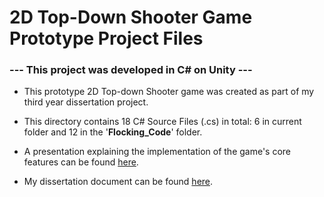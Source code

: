 # 2D Top-Down Shooter Game Prototype Project Files

### --- This project was developed in C# on Unity ---

- This prototype 2D Top-down Shooter game was created as part of my third year dissertation project.

- This directory contains 18 C# Source Files (.cs) in total: 6 in current folder and 12 in the '**Flocking_Code**' folder.

- A presentation explaining the implementation of the game's core features can be found [here](https://docs.google.com/presentation/d/19qObPM0a-Fz0wDs4OQjeObniHGG7WCBT/edit?usp=share_link&ouid=114303226649375363899&rtpof=true&sd=true).

- My dissertation document can be found [here](https://docs.google.com/document/d/1dAHLVBrqmaT6ZnvSZvEQNTTlgAKVeKID/edit?usp=sharing&ouid=114303226649375363899&rtpof=true&sd=true).
